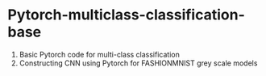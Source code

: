 # Pytorch-multiclass-classification-base

1. Basic Pytorch code for multi-class classification
2. Constructing CNN using Pytorch for FASHIONMNIST grey scale models

